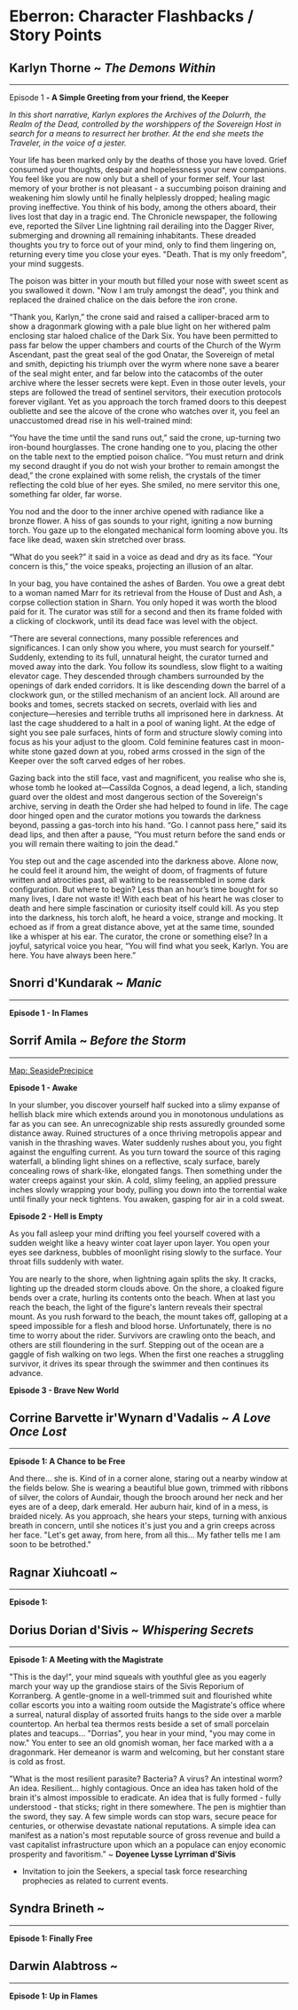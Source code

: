# Eberron: Character Flashbacks / Story Points

## Karlyn Thorne ~ *The Demons Within*

---

Episode 1 **- A Simple Greeting from your friend, the Keeper**

*In this short narrative, Karlyn explores the Archives of the Dolurrh, the Realm of the Dead, controlled by the worshippers of the Sovereign Host in search for a means to resurrect her brother. At the end she meets the Traveler, in the voice of a jester.* 

Your life has been marked only by the deaths of those you have loved. Grief consumed your thoughts, despair and hopelessness your new companions. You feel like you are now only but a shell of your former self. Your last memory of your brother is not pleasant - a succumbing poison draining and weakening him slowly until he finally helplessly dropped; healing magic proving ineffective. You think of his body, among the others aboard, their lives lost that day in a tragic end. The Chronicle newspaper, the following eve, reported the Silver Line lightning rail derailing into the Dagger River, submerging and drowning all remaining inhabitants. These dreaded thoughts you try to force out of your mind, only to find them lingering on, returning every time you close your eyes. "Death. That is my only freedom", your mind suggests.

The poison was bitter in your mouth but filled your nose with sweet scent as you swallowed it down. "Now I am truly amongst the dead", you think and replaced the drained chalice on the dais before the iron crone.

“Thank you, Karlyn,” the crone said and raised a calliper-braced arm to show a dragonmark glowing with a pale blue light on her withered palm enclosing star haloed chalice of the Dark Six. You have been permitted to pass far below the upper chambers and courts of the Church of the Wyrm Ascendant, past the great seal of the god Onatar, the Sovereign of metal and smith, depicting his triumph over the wyrm where none save a bearer of the seal might enter, and far below into the catacombs of the outer archive where the lesser secrets were kept. Even in those outer levels, your steps are followed the tread of sentinel servitors, their  execution protocols forever vigilant. Yet as you approach the torch framed doors to this deepest oubliette and see the alcove of the crone who watches over it, you feel an unaccustomed dread rise in his well-trained mind: 

“You have the time until the sand runs out,” said the crone, up-turning two iron-bound hourglasses. The crone handing one to you, placing the other on the table next to the emptied poison chalice. “You must return and drink my second draught if you do not wish your brother to remain amongst the dead,” the crone explained with some relish, the crystals of the timer reflecting the cold blue of her eyes. She smiled, no mere servitor this one, something far older, far worse.

You nod and the door to the inner archive opened with radiance like a bronze flower. A hiss of gas sounds to your right, igniting a now burning torch. You gaze up to the elongated mechanical form looming above you. Its face like dead, waxen skin stretched over brass.

“What do you seek?” it said in a voice as dead and dry as its face.
“Your concern is this,” the voice speaks, projecting an illusion of an altar. 

In your bag, you have contained the ashes of Barden. You owe a great debt to a woman named Marr for its retrieval from the House of Dust and Ash, a corpse collection station in Sharn. You only hoped it was worth the blood paid for it. The curator was still for a second and then its frame folded with a clicking of clockwork, until its dead face was level with the object.

“There are several connections, many possible references and significances. I can only show you where, you must search for yourself.” Suddenly, extending to its full, unnatural height, the curator turned and moved away into the dark. You follow its soundless, slow flight to a waiting elevator cage. They descended through chambers surrounded by the openings of dark ended corridors. It is like descending down the barrel of a clockwork gun, or the stilled mechanism of an ancient lock. All around are books and tomes, secrets stacked on secrets, overlaid with lies and conjecture—heresies and terrible truths all imprisoned here in darkness. At last the cage shuddered to a halt in a pool of waning light. At the edge of sight you see pale surfaces, hints of form and structure slowly coming into focus as his your adjust to the gloom. Cold feminine features cast in moon-white stone gazed down at you, robed arms crossed in the sign of the Keeper over the soft carved edges of her robes. 

Gazing back into the still face, vast and magnificent, you realise who she is, whose tomb he looked at—Cassilda Cognos, a dead legend, a lich, standing guard over the oldest and most dangerous section of the Sovereign's archive, serving in death the Order she had helped to found in life. The cage door hinged open and the curator motions you towards the darkness beyond, passing a gas-torch into his hand. “Go. I cannot pass here,” said its dead lips, and then after a pause, “You must return before the sand ends or you will remain there waiting to join the dead.” 

You step out and the cage ascended into the darkness above. Alone now, he could feel it around him, the weight of doom, of fragments of future written and atrocities past, all waiting to be reassembled in some dark configuration. But where to begin? Less than an hour’s time bought for so many lives, I dare not waste it! With each beat of his heart he was closer to death and here simple fascination or curiosity itself could kill.  As you step into the darkness, his torch aloft, he heard a voice, strange and mocking. It echoed as if from a great distance above, yet at the same time, sounded like a whisper at his ear. The curator, the crone or something else? In a joyful, satyrical voice you hear, “You will find what you seek, Karlyn. You are here. You have always been here.”

## Snorri d'Kundarak ~ *Manic*

---

**Episode 1 - In Flames**

## Sorrif Amila ~ *Before the Storm*

---

[Map: SeasidePrecipice](assets/0.maps/Seaside-Precipice-RPG-battle-map-square-grid.jpg)

**Episode 1 - Awake**

In your slumber, you discover yourself half sucked into a slimy expanse of hellish black mire which extends around you in monotonous undulations as far as you can see. An unrecognizable ship rests assuredly grounded some distance away. Ruined structures of a once thriving metropolis appear and vanish in the thrashing waves. Water suddenly rushes about you, you fight against the engulfing current. As you turn toward the source of this raging waterfall, a blinding light shines on a reflective, scaly surface, barely concealing rows of shark-like, elongated fangs. Then something under the water creeps against your skin. A cold, slimy feeling, an applied pressure inches slowly wrapping your body, pulling you down into the torrential wake until finally your neck tightens. You awaken, gasping for air in a cold sweat.

**Episode 2 - Hell is Empty**

As you fall asleep your mind drifting you feel yourself covered with a sudden weight like a heavy winter coat layer upon layer. You open your eyes see darkness, bubbles of moonlight rising slowly to the surface. Your throat fills suddenly with water. 

You are nearly to the shore, when lightning again splits the sky. It cracks, lighting up the dreaded storm clouds above. On the shore, a cloaked figure bends over a crate, hurling its contents onto the beach. When at last you reach the beach, the light of the figure's lantern reveals their spectral mount. As you rush forward to the beach, the mount takes off, galloping at a speed impossible for a flesh and blood horse. Unfortunately, there is no time to worry about the rider. Survivors are crawling onto the beach, and others are still floundering in the surf. Stepping out of the ocean are a gaggle of fish walking on two legs. When the first one reaches a struggling survivor, it drives its spear through the swimmer and then continues its advance.

**Episode 3 - Brave New World**

## Corrine Barvette ir'Wynarn d'Vadalis ~ *A Love Once Lost*

---

**Episode 1: A Chance to be Free**

And there... she is. Kind of in a corner alone, staring out a nearby window at the fields below. She is wearing a beautiful blue gown, trimmed with ribbons of silver, the colors of Aundair, though the brooch around her neck and her eyes are of a deep, dark emerald. Her auburn hair, kind of in a mess, is braided nicely. As you approach, she hears your steps, turning with anxious breath in concern, until she notices it's just you and a grin creeps across her face. "Let's get away, from here, from all this... My father tells me I am soon to be betrothed."

## Ragnar Xiuhcoatl ~

---

**Episode 1:** 

## Dorius Dorian d'Sivis ~ *Whispering Secrets*

---

**Episode 1: A Meeting with the Magistrate**

"This is the day!", your mind squeals with youthful glee as you eagerly march your way up the grandiose stairs of the Sivis Reporium of Korranberg. A gentle-gnome in a well-trimmed suit and flourished white collar escorts you into a waiting room outside the Magistrate's office where a surreal, natural display of assorted fruits hangs to the side over a marble countertop. An herbal tea thermos rests beside a set of small porcelain plates and teacups... "Dorrias", you hear in your mind, "you may come in now." You enter to see an old gnomish woman, her face marked with a a dragonmark. Her demeanor is warm and welcoming, but her constant stare is cold as frost.

"What is the most resilient parasite? Bacteria? A virus? An intestinal worm? An idea. Resilient... highly contagious. Once an idea has taken hold of the brain it's almost impossible to eradicate. An idea that is fully formed - fully understood - that sticks; right in there somewhere. The pen is mightier than the sword, they say. A few simple words can stop wars, secure peace for centuries, or otherwise devastate national reputations. A simple idea can manifest as a nation's most reputable source of gross revenue and build a vast capitalist infrastructure upon which an a populace can enjoy economic prosperity and favoritism." ~ **Doyenee Lysse Lyrriman d'Sivis**

- Invitation to join the Seekers, a special task force researching prophecies as related to current events.

## Syndra Brineth ~

---

**Episode 1: Finally Free**

## Darwin Alabtross ~

---

**Episode 1: Up in Flames**